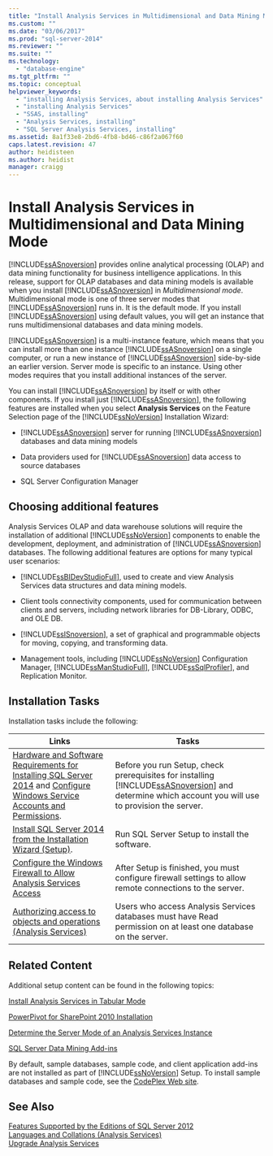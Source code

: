 ```yaml
---
title: "Install Analysis Services in Multidimensional and Data Mining Mode | Microsoft Docs"
ms.custom: ""
ms.date: "03/06/2017"
ms.prod: "sql-server-2014"
ms.reviewer: ""
ms.suite: ""
ms.technology: 
  - "database-engine"
ms.tgt_pltfrm: ""
ms.topic: conceptual
helpviewer_keywords: 
  - "installing Analysis Services, about installing Analysis Services"
  - "installing Analysis Services"
  - "SSAS, installing"
  - "Analysis Services, installing"
  - "SQL Server Analysis Services, installing"
ms.assetid: 8a1f33e8-2bd6-4fb8-bd46-c86f2a067f60
caps.latest.revision: 47
author: heidisteen
ms.author: heidist
manager: craigg
---
```

# Install Analysis Services in Multidimensional and Data Mining Mode
  [!INCLUDE[ssASnoversion](../../includes/ssasnoversion-md.md)] provides online analytical processing (OLAP) and data mining functionality for business intelligence applications. In this release, support for OLAP databases and data mining models is available when you install [!INCLUDE[ssASnoversion](../../includes/ssasnoversion-md.md)] in *Multidimensional mode*. Multidimensional mode is one of three server modes that [!INCLUDE[ssASnoversion](../../includes/ssasnoversion-md.md)] runs in. It is the default mode. If you install [!INCLUDE[ssASnoversion](../../includes/ssasnoversion-md.md)] using default values, you will get an instance that runs multidimensional databases and data mining models.  
  
 [!INCLUDE[ssASnoversion](../../includes/ssasnoversion-md.md)] is a multi-instance feature, which means that you can install more than one instance [!INCLUDE[ssASnoversion](../../includes/ssasnoversion-md.md)] on a single computer, or run a new instance of [!INCLUDE[ssASnoversion](../../includes/ssasnoversion-md.md)] side-by-side an earlier version. Server mode is specific to an instance. Using other modes requires that you install additional instances of the server.  
  
 You can install [!INCLUDE[ssASnoversion](../../includes/ssasnoversion-md.md)] by itself or with other components. If you install just [!INCLUDE[ssASnoversion](../../includes/ssasnoversion-md.md)], the following features are installed when you select **Analysis Services** on the Feature Selection page of the [!INCLUDE[ssNoVersion](../../includes/ssnoversion-md.md)] Installation Wizard:  
  
-   [!INCLUDE[ssASnoversion](../../includes/ssasnoversion-md.md)] server for running [!INCLUDE[ssASnoversion](../../includes/ssasnoversion-md.md)] databases and data mining models  
  
-   Data providers used for [!INCLUDE[ssASnoversion](../../includes/ssasnoversion-md.md)] data access to source databases  
  
-   SQL Server Configuration Manager  
  
## Choosing additional features  
 Analysis Services OLAP and data warehouse solutions will require the installation of additional [!INCLUDE[ssNoVersion](../../includes/ssnoversion-md.md)] components to enable the development, deployment, and administration of [!INCLUDE[ssASnoversion](../../includes/ssasnoversion-md.md)] databases. The following additional features are options for many typical user scenarios:  
  
-   [!INCLUDE[ssBIDevStudioFull](../../includes/ssbidevstudiofull-md.md)], used to create and view Analysis Services data structures and data mining models.  
  
-   Client tools connectivity components, used for communication between clients and servers, including network libraries for DB-Library, ODBC, and OLE DB.  
  
-   [!INCLUDE[ssISnoversion](../../includes/ssisnoversion-md.md)], a set of graphical and programmable objects for moving, copying, and transforming data.  
  
-   Management tools, including [!INCLUDE[ssNoVersion](../../includes/ssnoversion-md.md)] Configuration Manager, [!INCLUDE[ssManStudioFull](../../includes/ssmanstudiofull-md.md)], [!INCLUDE[ssSqlProfiler](../../includes/sssqlprofiler-md.md)], and Replication Monitor.  
  
## Installation Tasks  
 Installation tasks include the following:  
  
|Links|Tasks|  
|-----------|-----------|  
|[Hardware and Software Requirements for Installing SQL Server 2014](hardware-and-software-requirements-for-installing-sql-server.md) and [Configure Windows Service Accounts and Permissions](../../database-engine/configure-windows/configure-windows-service-accounts-and-permissions.md).|Before you run Setup, check prerequisites for installing [!INCLUDE[ssASnoversion](../../includes/ssasnoversion-md.md)] and determine which account you will use to provision the server.|  
|[Install SQL Server 2014 from the Installation Wizard &#40;Setup&#41;](../../database-engine/install-windows/install-sql-server-from-the-installation-wizard-setup.md).|Run SQL Server Setup to install the software.|  
|[Configure the Windows Firewall to Allow Analysis Services Access](../../analysis-services/instances/configure-the-windows-firewall-to-allow-analysis-services-access.md)|After Setup is finished, you must configure firewall settings to allow remote connections to the server.|  
|[Authorizing access to objects and operations &#40;Analysis Services&#41;](../../analysis-services/multidimensional-models/authorizing-access-to-objects-and-operations-analysis-services.md)|Users who access Analysis Services databases must have Read permission on at least one database on the server.|  
  
## Related Content  
 Additional setup content can be found in the following topics:  
  
 [Install Analysis Services in Tabular Mode](../../analysis-services/instances/install-windows/install-analysis-services.md)  
  
 [PowerPivot for SharePoint 2010 Installation](../../../2014/sql-server/install/powerpivot-for-sharepoint-2010-installation.md)  
  
 [Determine the Server Mode of an Analysis Services Instance](../../analysis-services/instances/determine-the-server-mode-of-an-analysis-services-instance.md)  
  
 [SQL Server Data Mining Add-ins](http://go.microsoft.com/fwlink/?LinkId=197091)  
  
 By default, sample databases, sample code, and client application add-ins are not installed as part of [!INCLUDE[ssNoVersion](../../includes/ssnoversion-md.md)] Setup. To install sample databases and sample code, see the [CodePlex Web site](http://go.microsoft.com/fwlink/?LinkId=87843).  
  
## See Also  
 [Features Supported by the Editions of SQL Server 2012](http://go.microsoft.com/fwlink/?linkid=232473)   
 [Languages and Collations &#40;Analysis Services&#41;](../../../2014/analysis-services/languages-and-collations-analysis-services.md)   
 [Upgrade Analysis Services](../../database-engine/install-windows/upgrade-analysis-services.md)  
  
  
